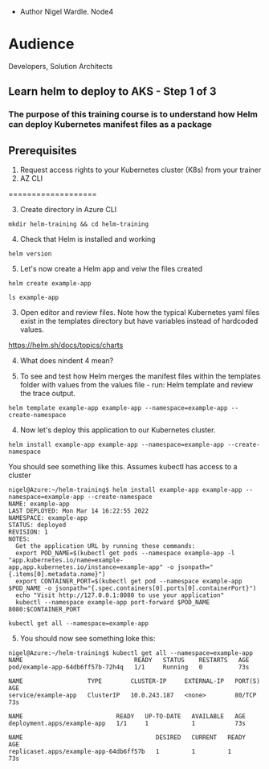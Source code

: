 - Author Nigel Wardle. Node4

# Audience
Developers, Solution Architects  

## Learn helm to deploy to AKS - Step 1 of 3

### The purpose of this training course is to understand how Helm can deploy Kubernetes manifest files as a package

## Prerequisites

1. Request access rights to your Kubernetes cluster (K8s) from your trainer
2. AZ CLI

===================

3. Create directory in Azure CLI

```
mkdir helm-training && cd helm-training
```
4. Check that Helm is installed and working 
```
helm version
```

5. Let's now create a Helm app and veiw the files created

```
helm create example-app
```
```
ls example-app
```

3. Open editor and review files. Note how the typical Kubernetes yaml files exist in the templates directory but have variables instead of hardcoded values.

https://helm.sh/docs/topics/charts

4. What does nindent 4 mean?

5. To see and test how Helm merges the manifest files within the templates folder with  values from the values file - run: Helm template and review the trace output.
```
helm template example-app example-app --namespace=example-app --create-namespace
```

4. Now let's deploy this application to our Kubernetes cluster. 
```
helm install example-app example-app --namespace=example-app --create-namespace
```

You should see something like this. Assumes kubectl has access to a cluster

```
nigel@Azure:~/helm-training$ helm install example-app example-app --namespace=example-app --create-namespace
NAME: example-app
LAST DEPLOYED: Mon Mar 14 16:22:55 2022
NAMESPACE: example-app
STATUS: deployed
REVISION: 1
NOTES:
  Get the application URL by running these commands:
  export POD_NAME=$(kubectl get pods --namespace example-app -l "app.kubernetes.io/name=example-app,app.kubernetes.io/instance=example-app" -o jsonpath="{.items[0].metadata.name}")
  export CONTAINER_PORT=$(kubectl get pod --namespace example-app $POD_NAME -o jsonpath="{.spec.containers[0].ports[0].containerPort}")
  echo "Visit http://127.0.0.1:8080 to use your application"
  kubectl --namespace example-app port-forward $POD_NAME 8080:$CONTAINER_PORT
```

```
kubectl get all --namespace=example-app
```

5. You should now see something loke this:

```
nigel@Azure:~/helm-training$ kubectl get all --namespace=example-app
NAME                               READY   STATUS    RESTARTS   AGE
pod/example-app-64db6ff57b-72h4q   1/1     Running   0          73s

NAME                  TYPE        CLUSTER-IP     EXTERNAL-IP   PORT(S)   AGE
service/example-app   ClusterIP   10.0.243.187   <none>        80/TCP    73s

NAME                          READY   UP-TO-DATE   AVAILABLE   AGE
deployment.apps/example-app   1/1     1            1           73s

NAME                                     DESIRED   CURRENT   READY   AGE
replicaset.apps/example-app-64db6ff57b   1         1         1       73s
```






